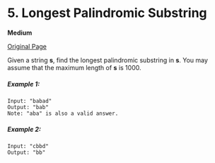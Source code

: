 # 5. Longest Palindromic Substring

**Medium**

[Original Page](https://leetcode.com/problems/longest-palindromic-substring/)

Given a string __s__, find the longest palindromic substring in __s__. You may assume that the maximum length of __s__ is 1000.

##### Example 1:
```
Input: "babad"
Output: "bab"
Note: "aba" is also a valid answer.
```

##### Example 2: 
```
Input: "cbbd"
Output: "bb"
```
